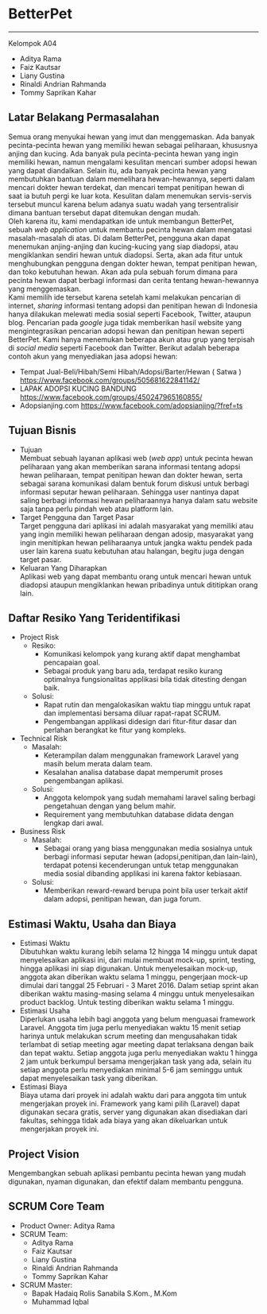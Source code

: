 BetterPet
==========

----------

Kelompok A04

* Aditya Rama  
* Faiz Kautsar  
* Liany Gustina  
* Rinaldi Andrian Rahmanda  
* Tommy Saprikan Kahar

Latar Belakang Permasalahan
---------------------------
Semua orang menyukai hewan yang imut dan menggemaskan. Ada banyak pecinta-pecinta hewan yang memiliki hewan sebagai peliharaan, khususnya anjing dan kucing. Ada banyak pula pecinta-pecinta hewan yang ingin memiliki hewan, namun mengalami kesulitan mencari sumber adopsi hewan yang dapat diandalkan. Selain itu, ada banyak pecinta hewan yang membutuhkan bantuan dalam memelihara hewan-hewannya, seperti dalam mencari dokter hewan terdekat, dan mencari tempat penitipan hewan di saat ia butuh pergi ke luar kota. Kesulitan dalam menemukan servis-servis tersebut muncul karena belum adanya suatu wadah yang tersentralisir dimana bantuan tersebut dapat ditemukan dengan mudah.  
Oleh karena itu, kami mendapatkan ide untuk membangun BetterPet, sebuah *web application* untuk membantu pecinta hewan dalam mengatasi masalah-masalah di atas. Di dalam BetterPet, pengguna akan dapat menemukan anjing-anjing dan kucing-kucing yang siap diadopsi, atau mengiklankan sendiri hewan untuk diadopsi. Serta, akan ada fitur untuk menghubungkan pengguna dengan dokter hewan, tempat penitipan hewan, dan toko kebutuhan hewan. Akan ada pula sebuah forum dimana para pecinta hewan dapat berbagi informasi dan cerita tentang hewan-hewannya yang menggemaskan.  
Kami memilih ide tersebut karena setelah kami melakukan pencarian di internet, *sharing* informasi tentang adopsi dan penitipan hewan di Indonesia hanya dilakukan melewati media sosial seperti Facebook, Twitter, ataupun blog. Pencarian pada *google* juga tidak memberikan hasil website yang mengintegrasikan pencarian adopsi hewan dan penitipan hewan seperti BetterPet.  Kami hanya menemukan beberapa akun atau grup yang terpisah di *social media* seperti Facebook dan Twitter. Berikut adalah beberapa contoh akun yang menyediakan jasa adopsi hewan:

- Tempat Jual-Beli/Hibah/Semi Hibah/Adopsi/Barter/Hewan ( Satwa ) https://www.facebook.com/groups/505681622841142/ 
- LAPAK ADOPSI KUCING BANDUNG https://www.facebook.com/groups/450247965160855/
- Adopsianjing.com https://www.facebook.com/adopsianjing/?fref=ts

## Tujuan Bisnis ##

- Tujuan  
	Membuat sebuah layanan aplikasi web (*web app*) untuk pecinta hewan peliharaan yang akan memberikan sarana informasi tentang adopsi hewan peliharaan, tempat penitipan hewan dan dokter hewan, serta sebagai sarana komunikasi dalam bentuk forum diskusi untuk berbagi informasi seputar hewan peliharaan. Sehingga user nantinya dapat saling berbagi informasi hewan peliharaannya hanya dalam satu website saja tanpa perlu pindah web atau platform lain.
- Target Pengguna dan Target Pasar  
	Target pengguna dari aplikasi ini adalah masyarakat yang memiliki  atau yang ingin memiliki hewan peliharaan dengan adosip, masyarakat yang ingin menitipkan hewan peliharaanya untuk jangka waktu pendek pada user lain karena suatu kebutuhan atau halangan, begitu juga dengan target pasar.
- Keluaran Yang Diharapkan  
	Aplikasi web yang dapat membantu orang untuk mencari hewan untuk diadopsi ataupun mengiklankan hewan pribadinya untuk dititipkan orang lain.
## Daftar Resiko Yang Teridentifikasi ##
- Project Risk  
	- Resiko:
		- Komunikasi kelompok yang kurang aktif dapat menghambat pencapaian goal.
		- Sebagai produk yang baru ada, terdapat resiko kurang optimalnya fungsionalitas applikasi bila tidak ditesting dengan baik.  
	- Solusi:
		- Rapat rutin dan mengalokasikan waktu tiap minggu untuk rapat dan implementasi bersama diluar rapat-rapat SCRUM.
		- Pengembangan applikasi didesign dari fitur-fitur dasar dan perlahan berangkat ke fitur yang kompleks.
- Technical Risk
	- Masalah:
		- Keterampilan dalam menggunakan framework Laravel yang masih belum merata dalam team.
		- Kesalahan analisa database dapat memperumit proses pengembangan aplikasi.
	- Solusi:
		- Anggota kelompok yang sudah memahami laravel saling berbagi pengetahuan dengan yang belum mahir.
		- Requirement yang membutuhkan database didata dengan lengkap dari awal.
- Business Risk
	- Masalah:
		- Sebagai orang yang biasa menggunakan media sosialnya untuk berbagi informasi seputar hewan (adopsi,penitipan,dan lain-lain), terdapat potensi kecenderungan untuk tetap menggunakan media sosial dibanding applikasi ini karena faktor kebiasaan.
	- Solusi:
		- Memberikan reward-reward berupa point bila user terkait aktif dalam adopsi, penitipan hewan, dan juga forum.

## Estimasi Waktu, Usaha dan Biaya ##
- Estimasi Waktu  
	Dibutuhkan waktu kurang lebih selama 12 hingga 14 minggu untuk dapat menyelesaikan aplikasi ini, dari mulai membuat mock-up, sprint, testing, hingga aplikasi ini siap digunakan. Untuk menyelesaikan mock-up, anggota akan diberikan waktu selama 1 minggu, pengerjaan mock-up dimulai dari tanggal 25 Februari - 3 Maret 2016. Dalam setiap sprint akan diberikan waktu masing-masing selama 4 minggu untuk menyelesaikan product backlog. Untuk testing diberikan waktu selama 1 minggu.
- Estimasi Usaha  
	Diperlukan usaha lebih bagi anggota yang belum menguasai framework Laravel. Anggota tim juga perlu menyediakan waktu 15 menit setiap harinya untuk melakukan scrum meeting dan mengusahakan tidak terlambat di setiap meeting agar meeting dapat terlaksana dengan baik dan tepat waktu. Setiap anggota juga perlu menyediakan waktu 1 hingga 2 jam untuk berkumpul bersama mengerjakan task yang ada, selain itu setiap anggota perlu menyediakan minimal 5-6 jam seminggu untuk dapat menyelesaikan task yang diberikan.
- Estimasi Biaya  
	Biaya utama dari proyek ini adalah waktu dari para anggota tim untuk mengerjakan proyek ini. Framework yang kami pilih (Laravel) dapat digunakan secara gratis, server yang digunakan akan disediakan dari fakultas, sehingga tidak ada biaya yang akan dikeluarkan untuk mengerjakan proyek ini.  
## Project Vision ##
Mengembangkan sebuah aplikasi pembantu pecinta hewan yang mudah digunakan, nyaman digunakan, dan efektif dalam membantu pengguna.

## SCRUM Core Team ##
- Product Owner: Aditya Rama 
- SCRUM Team:  
	- Aditya Rama
	- Faiz Kautsar
	- Liany Gustina
	- Rinaldi Andrian Rahmanda
	- Tommy Saprikan Kahar
- SCRUM Master:  
	- Bapak Hadaiq Rolis Sanabila S.Kom., M.Kom 
	- Muhammad Iqbal

